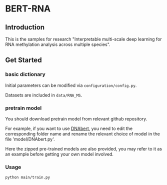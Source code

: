# BERT-RNA


## Introduction

This is the samples for research "Interpretable multi-scale deep learning for RNA methylation analysis across multiple species".

## Get Started

### basic dictionary
Initial parameters can be modified via `configuration/config.py`.

Datasets are included in `data/RNA_MS`.

### pretrain model
You should download pretrain model from relevant github repository.

For example, if you want to use [DNAbert](https://github.com/jerryji1993/DNABERT), you need to edit the corresponding folder name and rename the relevant choice of model in the file 'model/DNAbert.py'.

Here the zipped pre-trained models are also provided, you may refer to it as an example before getting your own model involved.

### Usage

``python main/train.py``

